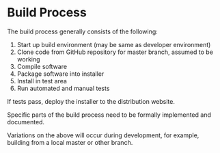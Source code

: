 # Build Process

The build process generally consists of the following:

1. Start up build environment (may be same as developer environment)
2. Clone code from GitHub repository for master branch, assumed to be working
3. Compile software
4. Package software into installer
5. Install in test area
6. Run automated and manual tests

If tests pass, deploy the installer to the distribution website.

Specific parts of the build process need to be formally implemented and documented.

Variations on the above will occur during development, for example, building from a local master or other branch.
